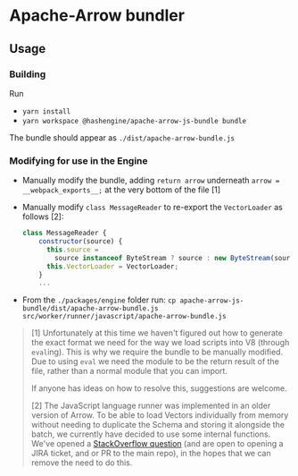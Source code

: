 # Apache-Arrow bundler

## Usage

### Building

Run

- `yarn install`
- `yarn workspace @hashengine/apache-arrow-js-bundle bundle`

The bundle should appear as `./dist/apache-arrow-bundle.js`

### Modifying for use in the Engine

- Manually modify the bundle, adding `return arrow` underneath `arrow = __webpack_exports__;` at the very bottom of the file [1]
- Manually modify `class MessageReader` to re-export the `VectorLoader` as follows [2]:

  ```js
  class MessageReader {
      constructor(source) {
        this.source =
          source instanceof ByteStream ? source : new ByteStream(source);
        this.VectorLoader = VectorLoader;
      }
      ...
  ```

- From the `./packages/engine` folder run:
  `cp apache-arrow-js-bundle/dist/apache-arrow-bundle.js src/worker/runner/javascript/apache-arrow-bundle.js`

> [1] Unfortunately at this time we haven't figured out how to generate the exact format we need for the way we load scripts into V8 (through `eval`ing).
> This is why we require the bundle to be manually modified.
> Due to using `eval` we need the module to be the return result of the file, rather than a normal module that you can import.
>
> If anyone has ideas on how to resolve this, suggestions are welcome.
>
> [2] The JavaScript language runner was implemented in an older version of Arrow.
> To be able to load Vectors individually from memory without needing to duplicate the Schema and storing it alongside the batch, we currently have decided to use some internal functions.
> We've opened a [StackOverflow question](https://stackoverflow.com/questions/71145338/is-there-a-way-to-read-a-recordbatch-from-bytes-and-pass-in-the-schema-directly) (and are open to opening a JIRA ticket, and or PR to the main repo), in the hopes that we can remove the need to do this.
